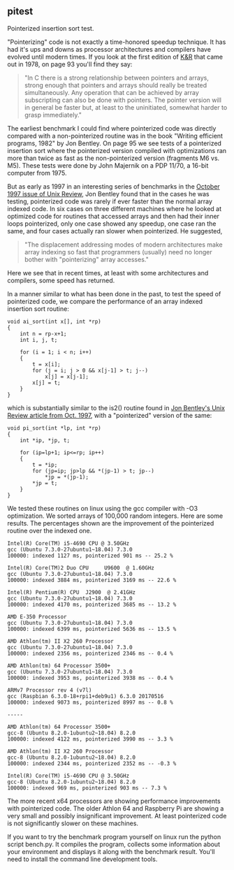 ## pitest
Pointerized insertion sort test.

"Pointerizing" code is not exactly a time-honored speedup technique. It has had it's ups and downs as processor architectures and compilers have evolved until modern times. If you look at the first edition of [K&R](https://archive.org/details/TheCProgrammingLanguageFirstEdition) that came out in 1978, on page 93 you'll find they say:

> "In C there is a strong relationship between pointers and arrays, strong enough that pointers and arrays should really be treated simultaneously. Any operation that can be achieved by array subscripting can also be done with pointers. The pointer version will in general be faster but, at least to the uninitiated, somewhat harder to grasp immediately."

The earliest benchmark I could find where pointerized code was directly compared with a non-pointerized routine was in the book "Writing efficient programs, 1982" by Jon Bentley. On page 95 we see tests of a pointerized insertion sort where the pointerized version compiled with optimizations ran more than twice as fast as the non-pointerized version (fragments M6 vs. M5). These tests were done by John Majernik on a PDP 11/70, a 16-bit computer from 1975.

But as early as 1997 in an interesting series of benchmarks in the [October 1997 issue of Unix Review](http://web.archive.org/web/20010509103120/http://www.unixreview.com/articles/1997/9710/9710expbi/expbi.htm), Jon Bentley found that in the cases he was testing, pointerized code was rarely if ever faster than the normal array indexed code. In six cases on three different machines where he looked at optimized code for routines that accessed arrays and then had their inner loops pointerized, only one case showed any speedup, one case ran the same, and four cases actually ran slower when pointerized. He suggested, 

> "The displacement addressing modes of modern architectures make array indexing so fast that programmers (usually) need no longer bother with "pointerizing" array accesses."

Here we see that in recent times, at least with some architectures and compilers, some speed has returned.

In a manner similar to what has been done in the past, to test the speed of pointerized code, we compare the performance of an array indexed insertion sort routine:

    void ai_sort(int x[], int *rp)
    { 
        int n = rp-x+1;
        int i, j, t;
 
        for (i = 1; i < n; i++) 
        {
            t = x[i];
            for (j = i; j > 0 && x[j-1] > t; j--)
                x[j] = x[j-1];
            x[j] = t;
        }
    }
    
which is substantially similar to the is2() routine found in [Jon Bentley's Unix Review article from Oct. 1997](http://web.archive.org/web/20010509103120/http://www.unixreview.com/articles/1997/9710/9710expbi/expbi.htm), with a "pointerized" version of the same:

    void pi_sort(int *lp, int *rp)
    {
        int *ip, *jp, t;
    
        for (ip=lp+1; ip<=rp; ip++)
        {
            t = *ip;
            for (jp=ip; jp>lp && *(jp-1) > t; jp--)
                *jp = *(jp-1);
            *jp = t;
        }
    }

We tested these routines on linux using the gcc compiler with -O3 optimization. We sorted arrays of 100,000 random integers. Here are some results. The percentages shown are the improvement of the pointerized routine over the indexed one.

    Intel(R) Core(TM) i5-4690 CPU @ 3.50GHz
    gcc (Ubuntu 7.3.0-27ubuntu1~18.04) 7.3.0
    100000: indexed 1127 ms, pointerized 901 ms -- 25.2 %

    Intel(R) Core(TM)2 Duo CPU     U9600  @ 1.60GHz
    gcc (Ubuntu 7.3.0-27ubuntu1~18.04) 7.3.0
    100000: indexed 3884 ms, pointerized 3169 ms -- 22.6 %
   
    Intel(R) Pentium(R) CPU  J2900  @ 2.41GHz
    gcc (Ubuntu 7.3.0-27ubuntu1~18.04) 7.3.0
    100000: indexed 4170 ms, pointerized 3685 ms -- 13.2 %
    
    AMD E-350 Processor
    gcc (Ubuntu 7.3.0-27ubuntu1~18.04) 7.3.0
    100000: indexed 6399 ms, pointerized 5636 ms -- 13.5 %

    AMD Athlon(tm) II X2 260 Processor
    gcc (Ubuntu 7.3.0-27ubuntu1~18.04) 7.3.0
    100000: indexed 2356 ms, pointerized 2346 ms -- 0.4 %

    AMD Athlon(tm) 64 Processor 3500+
    gcc (Ubuntu 7.3.0-27ubuntu1~18.04) 7.3.0
    100000: indexed 3953 ms, pointerized 3938 ms -- 0.4 %

    ARMv7 Processor rev 4 (v7l)
    gcc (Raspbian 6.3.0-18+rpi1+deb9u1) 6.3.0 20170516
    100000: indexed 9073 ms, pointerized 8997 ms -- 0.8 %
    
    -----
    
    AMD Athlon(tm) 64 Processor 3500+
    gcc-8 (Ubuntu 8.2.0-1ubuntu2~18.04) 8.2.0
    100000: indexed 4122 ms, pointerized 3990 ms -- 3.3 %

    AMD Athlon(tm) II X2 260 Processor
    gcc-8 (Ubuntu 8.2.0-1ubuntu2~18.04) 8.2.0
    100000: indexed 2344 ms, pointerized 2352 ms -- -0.3 %
    
    Intel(R) Core(TM) i5-4690 CPU @ 3.50GHz
    gcc-8 (Ubuntu 8.2.0-1ubuntu2~18.04) 8.2.0
    100000: indexed 969 ms, pointerized 903 ms -- 7.3 %




The more recent x64 processors are showing performance improvements with pointerized code. The older Athlon 64 and Raspberry Pi are showing a very small and possibly insignificant improvement. At least pointerized code is not significantly slower on these machines.

If you want to try the benchmark program yourself on linux run the python script bench.py. It compiles the program, collects some information about your environment and displays it along with the benchmark result. You'll need to install the command line development tools.

